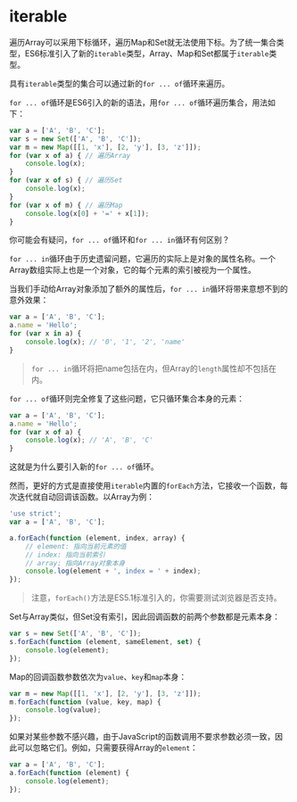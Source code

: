# iterable

遍历Array可以采用下标循环，遍历Map和Set就无法使用下标。为了统一集合类型，ES6标准引入了新的`iterable`类型，Array、Map和Set都属于`iterable`类型。

具有`iterable`类型的集合可以通过新的`for ... of`循环来遍历。

`for ... of`循环是ES6引入的新的语法，用`for ... of`循环遍历集合，用法如下：

```js
var a = ['A', 'B', 'C'];
var s = new Set(['A', 'B', 'C']);
var m = new Map([[1, 'x'], [2, 'y'], [3, 'z']]);
for (var x of a) { // 遍历Array
    console.log(x);
}
for (var x of s) { // 遍历Set
    console.log(x);
}
for (var x of m) { // 遍历Map
    console.log(x[0] + '=' + x[1]);
}
```

你可能会有疑问，`for ... of`循环和`for ... in`循环有何区别？

`for ... in`循环由于历史遗留问题，它遍历的实际上是对象的属性名称。一个Array数组实际上也是一个对象，它的每个元素的索引被视为一个属性。

当我们手动给Array对象添加了额外的属性后，`for ... in`循环将带来意想不到的意外效果：

```js
var a = ['A', 'B', 'C'];
a.name = 'Hello';
for (var x in a) {
    console.log(x); // '0', '1', '2', 'name'
}
```

> `for ... in`循环将把name包括在内，但Array的`length`属性却不包括在内。

`for ... of`循环则完全修复了这些问题，它只循环集合本身的元素：

```js
var a = ['A', 'B', 'C'];
a.name = 'Hello';
for (var x of a) {
    console.log(x); // 'A', 'B', 'C'
}
```

这就是为什么要引入新的`for ... of`循环。

然而，更好的方式是直接使用`iterable`内置的`forEach`方法，它接收一个函数，每次迭代就自动回调该函数。以Array为例：

```js
'use strict';
var a = ['A', 'B', 'C'];

a.forEach(function (element, index, array) {
    // element: 指向当前元素的值
    // index: 指向当前索引
    // array: 指向Array对象本身
    console.log(element + ', index = ' + index);
});
```

> 注意，`forEach()`方法是ES5.1标准引入的，你需要测试浏览器是否支持。

Set与Array类似，但Set没有索引，因此回调函数的前两个参数都是元素本身：

```js
var s = new Set(['A', 'B', 'C']);
s.forEach(function (element, sameElement, set) {
    console.log(element);
});
```

Map的回调函数参数依次为`value`、`key`和`map`本身：

```js
var m = new Map([[1, 'x'], [2, 'y'], [3, 'z']]);
m.forEach(function (value, key, map) {
    console.log(value);
});
```

如果对某些参数不感兴趣，由于JavaScript的函数调用不要求参数必须一致，因此可以忽略它们。例如，只需要获得Array的`element`：

```js
var a = ['A', 'B', 'C'];
a.forEach(function (element) {
    console.log(element);
});
```